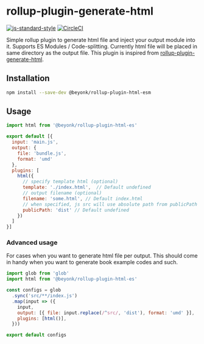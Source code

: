 # rollup-plugin-generate-html

[![js-standard-style](https://img.shields.io/badge/code%20style-standard-brightgreen.svg)](http://standardjs.com) [![CircleCI](https://circleci.com/gh/beyonk-adventures/rollup-plugin-html-es.svg?style=shield)](https://circleci.com/gh/beyonk-adventures/rollup-plugin-html-es)

Simple rollup plugin to generate html file and inject your output module into it. Supports ES Modules / Code-splitting. Currently html file will be placed in same directory as the output file.
This plugin is inspired from [rollup-plugin-generate-html](https://github.com/zenoplex/rollup-plugin-generate-html).

## Installation

```bash
npm install --save-dev @beyonk/rollup-plugin-html-esm
```

## Usage

```js
import html from '@beyonk/rollup-plugin-html-es'

export default [{
  input: 'main.js',
  output: {
    file: 'bundle.js',
    format: 'umd'
  },
  plugins: [
    html({
      // specify template html (optional)
      template: './index.html',  // Default undefined
      // output filename (optional)
      filename: 'some.html', // Default index.html
      // when specified, js src will use absolute path from publicPath (optional)
      publicPath: 'dist' // Default undefined
    })
  ]
}]
```

### Advanced usage

For cases when you want to generate html file per output. This should come in handy when you want to generate book example codes and such.

```js
import glob from 'glob'
import html from '@beyonk/rollup-plugin-html-es'

const configs = glob
  .sync('src/**/index.js')
  .map(input => ({
    input,
    output: [{ file: input.replace(/^src/, 'dist'), format: 'umd' }],
    plugins: [html()],
  }))

export default configs
```
